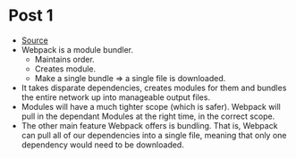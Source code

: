 # Post 1
* [Source](https://medium.com/ag-grid/webpack-tutorial-understanding-how-it-works-f73dfa164f01)
* Webpack is a module bundler. 
  * Maintains order.
  * Creates module.
  * Make a single bundle => a single file is downloaded.
* It takes disparate dependencies, creates modules for them and bundles the entire network up into manageable output files.
* Modules will have a much tighter scope (which is safer). Webpack will pull in the dependant Modules at the right time, in the correct scope.
* The other main feature Webpack offers is bundling. That is, Webpack can pull all of our dependencies into a single file, meaning that only one dependency would need to be downloaded.
